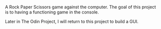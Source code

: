 A Rock Paper Scissors game against the computer. The goal of this project is to having a functioning game in the console.

Later in The Odin Project, I will return to this project to build a GUI.